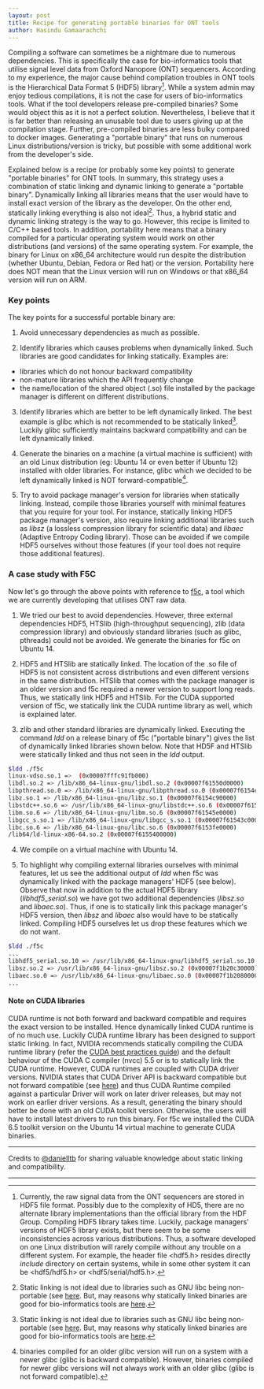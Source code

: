 ```yaml
---
layout: post
title: Recipe for generating portable binaries for ONT tools
author: Hasindu Gamaarachchi
---
```


Compiling a software can sometimes be a nightmare due to numerous dependencies. This is specifically the case for bio-informatics tools that utilise signal level data from
Oxford Nanopore (ONT) sequencers. According to my experience, the major cause behind compilation troubles in ONT tools is the  Hierarchical Data Format 5 (HDF5) library[^1]. While a system admin may enjoy tedious compilations, it is not the case for users of bio-informatics tools. What if the tool developers release pre-compiled binaries? Some would object this as it is not a perfect solution. Nevertheless, I believe that it is far better than releasing an unusable tool due to users giving up at the compilation stage. Further, pre-compiled binaries are less bulky compared to docker images. Generating a "portable binary" that runs on numerous Linux distributions/version is tricky, but possible with some additional work from the developer's side.

Explained below is a recipe (or probably some key points) to generate "portable binaries" for ONT tools.  In summary, this strategy uses a combination of static linking and dynamic linking to generate a "portable binary". Dynamically linking all libraries means that the user would have to install exact version of the library as the developer. On the other end, statically linking everything is also not ideal[^2]. Thus, a hybrid static and dynamic linking strategy is the way to go. However, this recipe is limited to C/C++ based tools. In addition, portability here means that a binary compiled for a particular operating system would work on other distributions (and versions) of the same operating system. For example, the binary for Linux on x86_64 architecture would run despite the distribution (whether Ubuntu, Debian, Fedora or Red hat) or the version. Portability here does NOT mean that the Linux version will run on Windows or that x86_64 version will run on ARM.

### Key points ###

The key points for a successful portable binary are:

1. Avoid unnecessary dependencies as much as possible.

2. Identify libraries which causes problems when dynamically linked. Such libraries are good candidates for linking statically. Examples are:
 - libraries which do not honour backward compatibility
 - non-mature libraries which the API frequently change
 - the name/location of the shared object (.so) file installed by the package manager is different on different distributions.


3. Identify libraries which are better to be left dynamically linked. The best example is glibc which is not recommended to be statically linked[^2]. Luckily glibc sufficiently maintains backward compatibility and can be left dynamically linked.

4. Generate the binaries on a machine (a virtual machine is sufficient) with an old Linux distribution (eg: Ubuntu 14 or even better if Ubuntu 12) installed with older libraries. For instance, glibc which we decided to be left dynamically linked is NOT forward-compatible[^3].

5. Try to avoid package manager's version for libraries when statically linking. Instead, compile those libraries yourself with minimal features that you require for your tool. For instance, statically linking HDF5 package manager's version, also require linking additional libraries such as
*libsz* (a lossless compression library for scientific data) and *libaec* (Adaptive Entropy Coding library). Those can be avoided if we compile HDF5 ourselves without those features (if your tool does not require those additional features).


### A case study with F5C ###

Now let's go through the above points with reference to [f5c](https://github.com/hasindu2008/f5c/]), a tool which we are currently developing that utilises ONT raw data.

1. We tried our best to avoid dependencies. However, three external dependencies HDF5, HTSlib (high-throughput sequencing), zlib (data compression library) and obviously standard libraries (such as glibc, pthreads) could not be avoided. We generate the binaries for f5c on Ubuntu 14.


2. HDF5 and HTSlib are statically linked. The location of the .so file of HDF5 is not consistent across distributions and even different versions in the same distribution. HTSlib that comes with the package manager is an older version and f5c required a newer version to support long reads. Thus, we statically link HDF5 and HTSlib. For the CUDA supported version of f5c, we statically link the CUDA runtime library as well, which is explained later.

3. zlib and other standard libraries are dynamically linked. Executing the command *ldd* on a release binary of f5c ("portable binary") gives the list of dynamically linked libraries shown below. Note that  HD5F and HTSlib were statically linked and thus not seen in the *ldd* output.


```sh
$ldd ./f5c
linux-vdso.so.1 =>  (0x00007fffc91fb000)
libdl.so.2 => /lib/x86_64-linux-gnu/libdl.so.2 (0x00007f61550d0000)
libpthread.so.0 => /lib/x86_64-linux-gnu/libpthread.so.0 (0x00007f6154eb0000)
libz.so.1 => /lib/x86_64-linux-gnu/libz.so.1 (0x00007f6154c90000)
libstdc++.so.6 => /usr/lib/x86_64-linux-gnu/libstdc++.so.6 (0x00007f61548f0000)
libm.so.6 => /lib/x86_64-linux-gnu/libm.so.6 (0x00007f61545e0000)
libgcc_s.so.1 => /lib/x86_64-linux-gnu/libgcc_s.so.1 (0x00007f61543c0000)
libc.so.6 => /lib/x86_64-linux-gnu/libc.so.6 (0x00007f6153fe0000)
/lib64/ld-linux-x86-64.so.2 (0x00007f6155400000)
```


4. We compile on a virtual machine with Ubuntu 14.


5. To highlight why compiling external libraries ourselves with minimal features, let us see the additional output of *ldd* when f5c was dynamically linked with the package managers' HDF5 (see below). Observe that now in addition to the actual HDF5 library (*libhdf5_serial.so*) we have got two additional dependencies (*libsz.so* and *libaec.so*). Thus, if one is to statically link this package manager's HDF5 version, then *libsz* and *libaec* also would have to be statically linked. Compiling HDF5 ourselves let us drop these features which we do not want.

```sh
$ldd ./f5c
...
libhdf5_serial.so.10 => /usr/lib/x86_64-linux-gnu/libhdf5_serial.so.10 (0x00007f1b21f30000)
libsz.so.2 => /usr/lib/x86_64-linux-gnu/libsz.so.2 (0x00007f1b20c30000)
libaec.so.0 => /usr/lib/x86_64-linux-gnu/libaec.so.0 (0x00007f1b20800000)
...
```






#### Note on CUDA libraries ####

CUDA runtime is not both forward and backward compatible and requires the exact version to be installed. Hence dynamically linked CUDA runtime is of no much use. Luckily CUDA runtime library has been designed to support static linking. In fact, NVIDIA recommends statically compiling the CUDA runtime library (refer the [CUDA best practices guide](https://docs.nvidia.com/cuda/cuda-c-best-practices-guide/index.html)) and the default behaviour of the CUDA C compiler (nvcc) 5.5 or is to statically link the CUDA runtime. However, CUDA runtimes are coupled with CUDA driver versions. NVIDIA states that CUDA Driver API is backward compatible but not forward compatible (see [here](https://docs.nvidia.com/cuda/cuda-c-best-practices-guide/index.html#cuda-compatibility-and-upgrades)) and thus CUDA Runtime compiled against a particular Driver will work on later driver releases, but may not work on earlier driver versions.  As a result, generating the binary should better be done with an old CUDA toolkit version. Otherwise, the users will have to install latest drivers to run this binary. For f5c we installed the CUDA 6.5 toolkit version on the Ubuntu 14 virtual machine to generate CUDA binaries.


<!-- #### Example commands #### -->

<!-- g++ -g -Wall -O2 -std=c++11    main.o f5c.o events.o nanopolish_read_db.o model.o align.o meth.o hmm.o -lhdf5 -lz -lhts -Lhtslib/ -Lhdf5/lib -lpthread -lz -ldl   -o f5c -->


----

Credits to [@danielltb](https://github.com/danielltb) for sharing valuable knowledge about static linking and compatibility.


----

[^1]: Currently, the raw signal data from the ONT sequencers are stored in HDF5 file format. Possibly due to the complexity of HD5, there are no alternate library  implementations than the official library from the HDF Group. Compiling HDF5 library takes time. Luckily, package managers' versions of HDF5 library exists, but there seem to be some inconsistencies across various distributions. Thus, a software developed on one Linux distribution will rarely compile without any trouble on a different system. For example, the header file <hdf5.h> resides directly *include* directory on certain systems, while in some other system it can be <hdf5/hdf5.h> or <hdf5/serial/hdf5.h>.
[^2]: Static linking is not ideal due to libraries such as GNU libc being non-portable (see [here](http://stevehanov.ca/blog/?id=97). But, may reasons why statically linked binaries are good for bio-informatics tools are [here](http://lh3.github.io/2014/07/12/about-static-linking).
[^3]: binaries compiled for an older glibc version will run on a system with a newer glibc (glibc is backward compatible). However, binaries compiled for newer glibc versions will not always work with an older glibc (glibc is not forward compatible).
